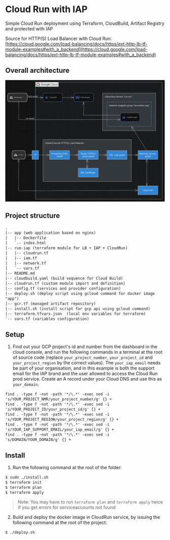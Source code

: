 # Cloud Run with IAP
Simple Cloud Run deployment using Terraform, CloudBuild, Artifact Registry and protected with IAP

Source for HTTP(S) Load Balancer with Cloud Run: [https://cloud.google.com/load-balancing/docs/https/ext-http-lb-tf-module-examples#with_a_backend](https://cloud.google.com/load-balancing/docs/https/ext-http-lb-tf-module-examples#with_a_backend)


## Overall architecture

![](imgs/2.png)


## Project structure
```
.
|-- app (web application based on nginx)
|   |-- Dockerfile
|   `-- index.html
|-- run-iap (terraform module for LB + IAP + CloudRun)
|   |-- cloudrun.tf
|   |-- iam.tf
|   |-- network.tf
|   `-- vars.tf
|-- README.md
|-- cloudbuild.yaml (build sequence for Cloud Build)
|-- cloudrun.tf (custom module import and definition)
|-- config.tf (services and provider configuration)
|-- deploy.sh (deploy script using gcloud command for docker image "app")
|-- gcr.tf (managed artifact repository)
|-- install.sh (install script for gcp api using gcloud command)
|-- terraform.tfvars.json  (local env variables for terraform)
`-- vars.tf (variables configuration)

```

## Setup

1. Find out your GCP project's id and number from the dashboard in the cloud console, and run the following commands in a terminal at the root of source code (replace `your_project_number`, `your_project_id` and `your_project_region` by the correct values). The `your_iap_email` needs be part of your organisation, and in this example is both the support email for the IAP brand and the user allowed to access the Cloud Run prod service. Create an A record under your Cloud DNS and use this as `your_domain`.
```shell
find . -type f -not -path '*/\.*' -exec sed -i 's/YOUR_PROJECT_NMR/your_project_number/g' {} +
find . -type f -not -path '*/\.*' -exec sed -i 's/YOUR_PROJECT_ID/your_project_id/g' {} +
find . -type f -not -path '*/\.*' -exec sed -i 's/YOUR_PROJECT_REGION/your_project_region/g' {} +
find . -type f -not -path '*/\.*' -exec sed -i 's/YOUR_IAP_SUPPORT_EMAIL/your_iap_email/g' {} +
find . -type f -not -path '*/\.*' -exec sed -i 's/DOMAIN/YOUR_DOMAIN/g' {} +
```

## Install

1. Run the following command at the root of the folder:
```shell 
$ sudo ./install.sh
$ terraform init
$ terraform plan
$ terraform apply
```

> Note: You may have to run `terraform plan` and `terraform apply` twice if you get errors for serviceaccounts not found

2. Build and deploy the docker image in CloudRun service, by issuing the following command at the root of the project:

```shell
$ ./deploy.sh
```

